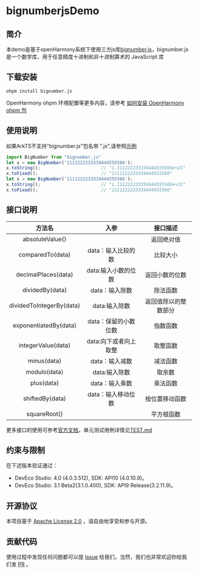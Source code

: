 # bignumberjsDemo

## 简介
本demo是基于openHarmony系统下使用三方js库[bignumber.js](https://github.com/MikeMcl/bignumber.js)，bignumber.js是一个数学库，用于任意精度十进制和非十进制算术的 JavaScript 库

## 下载安装
```
ohpm install bignumber.js
```
OpenHarmony ohpm 环境配置等更多内容，请参考 [如何安装 OpenHarmony ohpm 包](https://gitee.com/openharmony-tpc/docs/blob/master/OpenHarmony_har_usage.md)
## 使用说明
如果ArkTS不支持"bignumber.js"包名带 ".js",请参照[示例](./entry/src/main/ets/pages)
```javascript
import BigNumber from "bignumber.js"
let x = new BigNumber('1111222233334444555566');
x.toString();                       // "1.111222233334444555566e+21"
x.toFixed();                        // "1111222233334444555566"
let x = new BigNumber('1111222233334444555566');
x.toString();                       // "1.111222233334444555566e+21"
x.toFixed();                        // "1111222233334444555566"
```

## 接口说明

|        方法名        |      入参       |    接口描述    |
|:-----------------:|:-------------:|:----------:|
| absoluteValue() |               |   返回绝对值    |
|   comparedTo(data)   |  data：输入比较的数  |    比较大小    |
|   decimalPlaces(data)    | data:输入小数的位数  |  返回小数的位数   |
|   dividedBy(data)    |   data：输入除数   |    除法函数    |
| dividedToIntegerBy(data) |   data:输入除数   | 返回值除以的整数部分 |
|   exponentiatedBy(data)   | data：保留的小数位数  |    指数函数    |
|   integerValue(data)    | data:向下或者向上取整 |    取整函数    |
|   minus(data)    |   data：输入减数   |    减法函数    |
| modulo(data) |   data:输入除数   |    取余数     |
|   plus(data)    |   data：输入乘数   |    乘法函数    |
|   shiftedBy(data)   |  data：输入移动位数   |  按位置移动函数   |
|   squareRoot()    |    |   平方根函数    |

更多接口的使用可参考[官方文档](https://mikemcl.github.io/bignumber.js/)，单元测试用例详情见[TEST.md](https://gitee.com/openharmony-tpc/openharmony_tpc_samples/tree/master/bignumberjsDemo/TEST.md)
## 约束与限制
在下述版本验证通过：
- DevEco Studio: 4.0 (4.0.3.512), SDK: API10 (4.0.10.9)。
- DevEco Studio: 3.1 Beta2(3.1.0.400), SDK: API9 Release(3.2.11.9)。

## 开源协议

本项目基于 [Apache License 2.0](https://gitee.com/openharmony-tpc/openharmony_tpc_samples/tree/master/bignumberjsDemo/LICENSE) ，请自由地享受和参与开源。

## 贡献代码

使用过程中发现任何问题都可以提 [Issue](https://gitee.com/openharmony-tpc/openharmony_tpc_samples/issues) 给我们，当然，我们也非常欢迎你给我们发 [PR](https://gitee.com/openharmony-tpc/openharmony_tpc_samples/pulls) 。